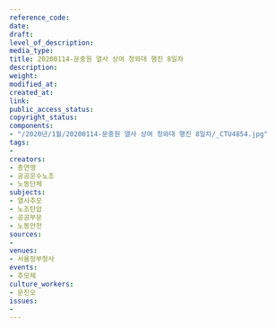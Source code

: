```yaml
---
reference_code: 
date: 
draft: 
level_of_description: 
media_type: 
title: 20200114-문중원 열사 상여 청와대 행진 8일차
description: 
weight: 
modified_at: 
created_at: 
link: 
public_access_status: 
copyright_status: 
components:
- "/2020년/1월/20200114-문중원 열사 상여 청와대 행진 8일차/_CTU4854.jpg"
tags:
- 
creators:
- 총연맹
- 공공운수노조
- 노동단체
subjects:
- 열사추모
- 노조탄압
- 공공부문
- 노동안전
sources:
- 
venues:
- 서울정부청사
events:
- 추모제
culture_workers:
- 문진오
issues:
- 
---
```

